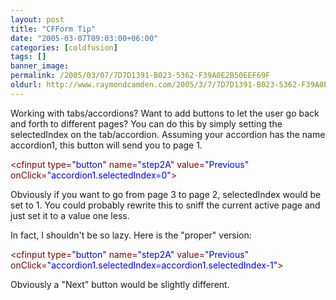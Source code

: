 ```yaml
---
layout: post
title: "CFForm Tip"
date: "2005-03-07T09:03:00+06:00"
categories: [coldfusion]
tags: []
banner_image: 
permalink: /2005/03/07/7D7D1391-B023-5362-F39A0E2B50EEF69F
oldurl: http://www.raymondcamden.com/2005/3/7/7D7D1391-B023-5362-F39A0E2B50EEF69F
---
```


Working with tabs/accordions? Want to add buttons to let the user go back and forth to different pages? You can do this by simply setting the selectedIndex on the tab/accordion. Assuming your accordion has the name accordion1, this button will send you to page 1.

<div class="code"><FONT COLOR=MAROON>&lt;cfinput type=<FONT COLOR=BLUE>"button"</FONT> name=<FONT COLOR=BLUE>"step2A"</FONT> value=<FONT COLOR=BLUE>"Previous"</FONT> onClick=<FONT COLOR=BLUE>"accordion1.selectedIndex=0"</FONT>&gt;</FONT></div>

Obviously if you want to go from page 3 to page 2, selectedIndex would be set to 1. You could probably rewrite this to sniff the current active page and just set it to a value one less.

In fact, I shouldn't be so lazy. Here is the "proper" version:

<div class="code"><FONT COLOR=MAROON>&lt;cfinput type=<FONT COLOR=BLUE>"button"</FONT> name=<FONT COLOR=BLUE>"step2A"</FONT> value=<FONT COLOR=BLUE>"Previous"</FONT> onClick=<FONT COLOR=BLUE>"accordion1.selectedIndex=accordion1.selectedIndex-1"</FONT>&gt;</FONT></div>

Obviously a "Next" button would be slightly different.